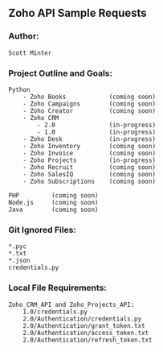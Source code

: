 ## Zoho API Sample Requests

### Author:

    Scott Minter

### Project Outline and Goals:

    Python
        - Zoho Books            (coming soon)
        - Zoho Campaigns        (coming soon)
        - Zoho Creator          (coming soon)
        - Zoho CRM
            - 2.0               (in-progress)
            - 1.0               (in-progress)
        - Zoho Desk             (in-progress)
        - Zoho Inventory        (coming soon)
        - Zoho Invoice          (coming soon)
        - Zoho Projects         (in-progress)
        - Zoho Recruit          (coming soon)
        - Zoho SalesIQ          (coming soon)
        - Zoho Subscriptions    (coming soon)
    
    PHP         (coming soon)
    Node.js     (coming soon)
    Java        (coming soon)

### Git Ignored Files:

    *.pyc
    *.txt
    *.json
    credentials.py

### Local File Requirements:

    Zoho_CRM_API and Zoho_Projects_API:
        1.0/credentials.py
        2.0/Authentication/credentials.py
        2.0/Authentication/grant_token.txt
        2.0/Authentication/access_token.txt
        2.0/Authentication/refresh_token.txt